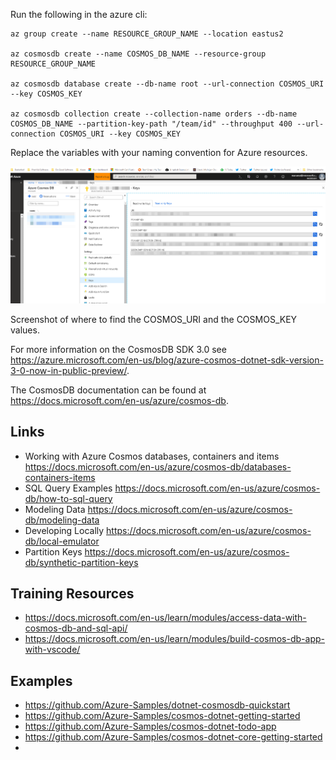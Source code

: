 ﻿Run the following in the azure cli:

```
az group create --name RESOURCE_GROUP_NAME --location eastus2

az cosmosdb create --name COSMOS_DB_NAME --resource-group RESOURCE_GROUP_NAME

az cosmosdb database create --db-name root --url-connection COSMOS_URI --key COSMOS_KEY

az cosmosdb collection create --collection-name orders --db-name COSMOS_DB_NAME --partition-key-path "/team/id" --throughput 400 --url-connection COSMOS_URI --key COSMOS_KEY
```
Replace the variables with your naming convention for Azure resources.

![alt text](2018-12-12_11-23-48.png)

Screenshot of where to find the COSMOS_URI and the COSMOS_KEY values.

For more information on the CosmosDB SDK 3.0 see https://azure.microsoft.com/en-us/blog/azure-cosmos-dotnet-sdk-version-3-0-now-in-public-preview/.

The CosmosDB documentation can be found at https://docs.microsoft.com/en-us/azure/cosmos-db.

## Links

- Working with Azure Cosmos databases, containers and items https://docs.microsoft.com/en-us/azure/cosmos-db/databases-containers-items
- SQL Query Examples https://docs.microsoft.com/en-us/azure/cosmos-db/how-to-sql-query
- Modeling Data https://docs.microsoft.com/en-us/azure/cosmos-db/modeling-data
- Developing Locally https://docs.microsoft.com/en-us/azure/cosmos-db/local-emulator
- Partition Keys https://docs.microsoft.com/en-us/azure/cosmos-db/synthetic-partition-keys

## Training Resources

- https://docs.microsoft.com/en-us/learn/modules/access-data-with-cosmos-db-and-sql-api/
- https://docs.microsoft.com/en-us/learn/modules/build-cosmos-db-app-with-vscode/

## Examples 

- https://github.com/Azure-Samples/dotnet-cosmosdb-quickstart
- https://github.com/Azure-Samples/cosmos-dotnet-getting-started
- https://github.com/Azure-Samples/cosmos-dotnet-todo-app
- https://github.com/Azure-Samples/cosmos-dotnet-core-getting-started
- 
